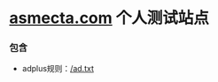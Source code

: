 # [asmecta.com](http://asmecta.com) 个人测试站点
### 包含
* adplus规则：[/ad.txt](http://www.asmecta.com/ad.txt)